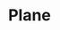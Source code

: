 ---
draft: false
title: Plane
content:
  id: plane
  name: Plane
  logo: /images/applications/project-management/plane/logo.png
  website: https://plane.so/
  iframe_website: /website-iframe/applications/project-management/plane
  dashboardImage: /images/applications/project-management/plane/screenshot-1.webp
  short_description: An open-source software development tool to manage issues, sprints, and product roadmaps with peace of mind
  description: Plane is a simple, extensible, open-source project and product management tool. It allows users to start with a basic task-tracking tool and gradually adopt various project management frameworks like Agile, Waterfall, and many more.
  features:
    - title: Issue Planning and Tracking
      description: Quickly create issues and add details using a powerful rich text editor that supports file uploads. Add sub-properties and references to issues for better organization and tracking.
    - title: Issue Attachments
      description: Collaborate effectively by attaching files to issues, making it easy for your team to find and share important project-related documents.
    - title: Layouts
      description: Customize your project view with your preferred layout - choose from List, Kanban, or Calendar to visualize your project in a way that makes sense to you.
    - title: Cycles
      description: Plan sprints with Cycles to keep your team on track and productive. Gain insights into your project's progress with burn-down charts and other useful features.
  screenshots:
    - /images/applications/project-management/plane/screenshot-1.webp
    - /images/applications/project-management/plane/screenshot-2.webp
---